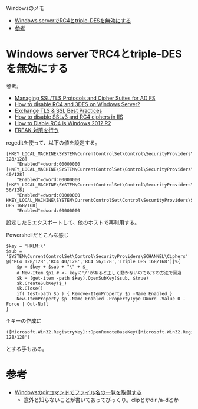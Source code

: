 Windowsのメモ
- [Windows serverでRC4とtriple-DESを無効にする](#windows-server%E3%81%A7rc4%E3%81%A8triple-des%E3%82%92%E7%84%A1%E5%8A%B9%E3%81%AB%E3%81%99%E3%82%8B)
- [参考](#%E5%8F%82%E8%80%83)


# Windows serverでRC4とtriple-DESを無効にする

参考:
* [Managing SSL/TLS Protocols and Cipher Suites for AD FS](https://docs.microsoft.com/windows-server/identity/ad-fs/operations/manage-ssl-protocols-in-ad-fs)
* [How to disable RC4 and 3DES on Windows Server?](https://www.tbs-certificates.co.uk/FAQ/en/desactiver_rc4_windows.html)
* [Exchange TLS & SSL Best Practices](https://blogs.technet.microsoft.com/exchange/2015/07/27/exchange-tls-ssl-best-practices/)
* [How to disable SSLv3 and RC4 ciphers in IIS](https://samrueby.com/2015/06/08/how-to-disable-sslv3-and-rc4-ciphers-in-iis/)
* [How to Diable RC4 is Windows 2012 R2](https://social.technet.microsoft.com/Forums/en-US/faad7dd2-19d5-4ba0-bd3a-fc724d234d7b/how-to-diable-rc4-is-windows-2012-r2?forum=winservergen)
* [FREAK 対策を行う](https://www.agilegroup.co.jp/technote/freak-check.html)

regeditを使って、以下の値を設定する。
```
[HKEY_LOCAL_MACHINE\SYSTEM\CurrentControlSet\Control\SecurityProviders\SCHANNEL\Ciphers\RC4 128/128]
    "Enabled"=dword:00000000
[HKEY_LOCAL_MACHINE\SYSTEM\CurrentControlSet\Control\SecurityProviders\SCHANNEL\Ciphers\RC4 40/128]
    "Enabled"=dword:00000000
[HKEY_LOCAL_MACHINE\SYSTEM\CurrentControlSet\Control\SecurityProviders\SCHANNEL\Ciphers\RC4 56/128]
    "Enabled"=dword:00000000
HKEY_LOCAL_MACHINE\SYSTEM\CurrentControlSet\Control\SecurityProviders\SCHANNEL\Ciphers\Triple DES 168/168]
    "Enabled"=dword:00000000
```
設定したらエクスポートして、他のホストで再利用する。

Powershellだとこんな感じ
```
$key = 'HKLM:\'
$sub = 'SYSTEM\CurrentControlSet\Control\SecurityProviders\SCHANNEL\Ciphers'
@('RC4 128/128','RC4 40/128','RC4 56/128','Triple DES 168/168')|%{
    $p = $key + $sub + "\" + $_
    # New-Item $p1 # <- keyに'/'があると正しく動かないので以下の方法で回避
    $k = (get-item -path $key).OpenSubKey($sub, $true)
    $k.CreateSubKey($_)
    $k.Close()
    if( test-path $p ) { Remove-ItemProperty $p -Name Enabled }
    New-ItemProperty $p -Name Enabled -PropertyType DWord -Value 0 -Force | Out-Null
}
```

↑キーの作成に
```
([Microsoft.Win32.RegistryKey]::OpenRemoteBaseKey([Microsoft.Win32.RegistryHive]::LocalMachine,$env:COMPUTERNAME)).CreateSubKey('SYSTEM\CurrentControlSet\Control\SecurityProviders\SCHANNEL\Ciphers\RC4 128/128')
```
とする手もある。


# 参考

* [Windowsのdirコマンドでファイル名の一覧を取得する](https://www.atmarkit.co.jp/ait/articles/0412/04/news014.html)
  - 意外と知らないことが書いてあってびっくり。clipとかdir /a-dとか